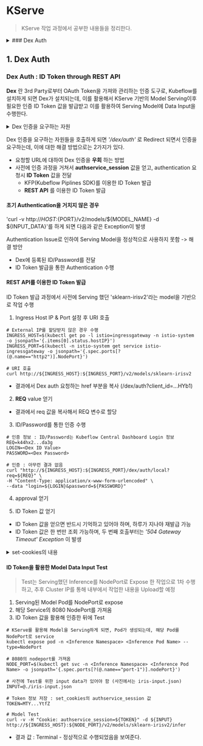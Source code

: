 # KServe
> KServe 작업 과정에서 공부한 내용들을 정리한다.

<details>
<summary> ### Dex Auth </summary>
<div markdown="1">

</div>
</details>

## 1. Dex Auth

### Dex Auth : ID Token through REST API
__Dex__ 란 3rd Party로부터 OAuth Token을 가져와 관리하는 인증 도구로, Kubeflow를 설치하게 되면 Dex가 설치되는데, 이를 활용해서 KServe 기반의 Model Serving이후 필요한 인증 ID Token 값을 발급받고 이를 활용하여 Serving Model에 Data Input을 수행한다.

<details>
<summary>Dex 인증을 요구하는 자원</summary>
<div markdown="1">
1. Kubeflow Central Dashboard (Login)
</div>
<div markdown="2">
2. KFServing/KServe
</div>
<div markdown="3">
3. Knative Serving
</div>
  
<div markdown="4">
4. Istio Virtual Service
</div>
</details>

Dex 인증을 요구하는 자원들을 호출하게 되면 _'/dex/auth'_ 로 Redirect 되면서 인증을 요구하는데, 이에 대한 해결 방법으로는 2가지가 있다.
- 요청할 URL에 대하여 Dex 인증을 __우회__ 하는 방법
- 사전에 인증 과정을 거쳐서 __authservice_session__ 값을 얻고, authentication 요청시 __ID Token__ 값을 전달
  - KFP(Kubeflow Piplines SDK)를 이용한 ID Token 발급
  - __REST API__ 를 이용한 ID Token 발급

#### 초기 Authentication을 거치지 않은 경우
'curl -v http://${HOST}:${PORT}/v2/models/${MODEL_NAME} -d ${INPUT_DATA}'를 하게 되면 다음과 같은 Exception이 발생

Authentication Issue로 인하여 Serving Model을 정상적으로 사용하지 못함 -> 해결 방안
- Dex에 등록된 ID/Password를 전달
- ID Token 발급을 통한 Authentication 수행

#### REST API를 이용한 ID Token 발급

ID Token 발급 과정에서 사전에 Serving 했던 'sklearn-irisv2'라는 model을 기반으로 작업 수행
1. Ingress Host IP & Port 설정 후 URI 호출

```shell
# External IP를 할당받지 않은 경우 수행
INGRESS_HOST=$(kubectl get po -l istio=ingressgateway -n istio-system -o jsonpath='{.items[0].status.hostIP}')
INGRESS_PORT=$(kubectl -n istio-system get service istio-ingressgateway -o jsonpath='{.spec.ports[?(@.name=="http2")].NodePort}')

# URI 호출
curl http://${INGRESS_HOST}:${INGRESS_PORT}/v2/models/sklearn-irisv2
```

- 결과에서 Dex auth 요청하는 href 부분을 복사 (/dex/auth?client_id=...HYb1)


2. __REQ__ value 얻기

- 결과에서 req 값을 복사해서 REQ 변수로 할당

3. ID/Password를 통한 인증 수행

```shell
# 인증 정보 : ID/Password는 Kubeflow Central Dashboard Login 정보
REQ=k44hx2...da3g
LOGIN=<Dex ID Value>
PASSWORD=<Dex Password>

# 인증 : 아무런 결과 없음
curl "http://${INGRESS_HOST}:${INGRESS_PORT}/dex/auth/local?req=${REQ}" \
-H "Content-Type: application/x-www-form-urlencoded" \
--data "login=${LOGIN}&password=${PASSWORD}"
```

4. approval 얻기

5. ID Token 값 얻기

- ID Token 값을 얻으면 반드시 기억하고 있어야 하며, 하루가 지나야 재발급 가능
- ID Token 값은 한 번만 조회 가능하며, 두 번째 호출부터는 _'504 Gateway Timeout' Exception_ 이 발생

<details>
<summary>set-cookies의 내용</summary>
<div markdown="1">
authservice_session=MTY...YtfZ
</div>
<div markdown="2">
Path=/
</div>
<div markdown="3">
Expires=Thu, 21 Jul 2022 05:30:11 GMT
</div>
  
<div markdown="4">
Max-Age=86400
</div>
</details>

#### ID Token을 활용한 Model Data Input Test
> Test는 Serving했던 Inference를 NodePort로 Expose 한 작업으로 1차 수행하고, 추후 Cluster IP를 통해 내부에서 작업한 내용을 Upload할 예정

1. Serving된 Model Pod를 NodePort로 expose
2. 해당 Service의 8080 NodePort를 가져옴
3. ID Token 값을 활용해 인증한 뒤에 Test

```shell
# KServe를 활용해 Model을 Serving하게 되면, Pod가 생성되는데, 해당 Pod를 NodePort로 service
kubectl expose pod -n <Inference Namespace> <Inference Pod Name> --type=NodePort

# 8080의 nodeport를 가져옴
NODE_PORT=$(kubectl get svc -n <Inference Namespace> <Inference Pod Name> -o jsonpath='{.spec.ports[?(@.name=="port-1")].nodePort}')

# 사전에 Test를 위한 input data가 있어야 함 (사진에서는 iris-input.json)
INPUT=@./iris-input.json

# Token 정보 저장 : set_cookies의 authservice_session 값
TOKEN=MTY...YtfZ

# Model Test
curl -v -H "Cookie: authservice_session=${TOKEN}" -d ${INPUT} http://${INGRESS_HOST}:${NODE_PORT}/v2/models/sklearn-irisv2/infer
```

- 결과 값 : Terminal - 정상적으로 수행되었음을 보여준다.
